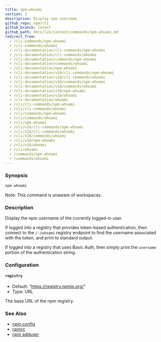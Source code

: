```yaml
---
title: npm-whoami
section: 1
description: Display npm username
github_repo: npm/cli
github_branch: latest
github_path: docs/lib/content/commands/npm-whoami.md
redirect_from:
  - /cli-commands/npm-whoami
  - /cli-commands/whoami
  - /cli-documentation/cli-commands/npm-whoami
  - /cli-documentation/cli-commands/whoami
  - /cli-documentation/commands/npm-whoami
  - /cli-documentation/commands/whoami
  - /cli-documentation/npm-whoami
  - /cli-documentation/v10/cli-commands/npm-whoami
  - /cli-documentation/v10/cli-commands/whoami
  - /cli-documentation/v10/commands/npm-whoami
  - /cli-documentation/v10/commands/whoami
  - /cli-documentation/v10/npm-whoami
  - /cli-documentation/v10/whoami
  - /cli-documentation/whoami
  - /cli/cli-commands/npm-whoami
  - /cli/cli-commands/whoami
  - /cli/commands/npm-whoami
  - /cli/commands/whoami
  - /cli/npm-whoami
  - /cli/v10/cli-commands/npm-whoami
  - /cli/v10/cli-commands/whoami
  - /cli/v10/commands/whoami
  - /cli/v10/npm-whoami
  - /cli/v10/whoami
  - /cli/whoami
  - /commands/npm-whoami
  - /commands/whoami
---
```


### Synopsis

```bash
npm whoami
```

Note: This command is unaware of workspaces.

### Description

Display the npm username of the currently logged-in user.

If logged into a registry that provides token-based authentication, then
connect to the `/-/whoami` registry endpoint to find the username
associated with the token, and print to standard output.

If logged into a registry that uses Basic Auth, then simply print the
`username` portion of the authentication string.

### Configuration

#### `registry`

* Default: "https://registry.npmjs.org/"
* Type: URL

The base URL of the npm registry.



### See Also

* [npm config](/cli/v10/commands/npm-config)
* [npmrc](/cli/v10/configuring-npm/npmrc)
* [npm adduser](/cli/v10/commands/npm-adduser)
